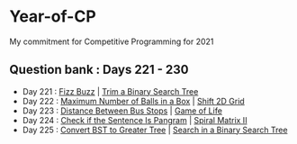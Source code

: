 # Year-of-CP
My commitment for Competitive Programming for 2021

## Question bank : Days 221 - 230
- Day 221 : [Fizz Buzz](https://leetcode.com/problems/fizz-buzz/) | [Trim a Binary Search Tree](https://leetcode.com/problems/trim-a-binary-search-tree/)
- Day 222 : [Maximum Number of Balls in a Box](https://leetcode.com/problems/maximum-number-of-balls-in-a-box/) | [Shift 2D Grid](https://leetcode.com/problems/shift-2d-grid/)
- Day 223 : [Distance Between Bus Stops](https://leetcode.com/problems/distance-between-bus-stops/) | [Game of Life](https://leetcode.com/problems/game-of-life/)
- Day 224 : [Check if the Sentence Is Pangram](https://leetcode.com/problems/check-if-the-sentence-is-pangram/) | [Spiral Matrix II](https://leetcode.com/problems/spiral-matrix-ii/)
- Day 225 : [Convert BST to Greater Tree](https://leetcode.com/problems/convert-bst-to-greater-tree/) | [Search in a Binary Search Tree](https://leetcode.com/problems/search-in-a-binary-search-tree/)